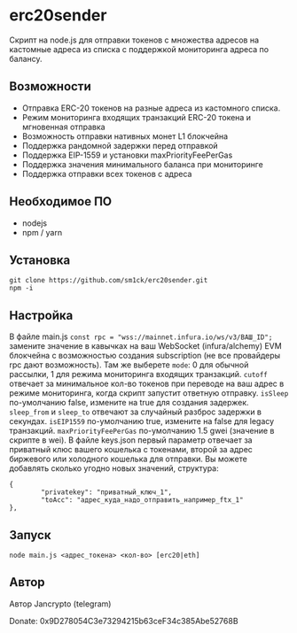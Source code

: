 # erc20sender
Скрипт на node.js для отправки токенов с множества адресов на кастомные адреса из списка с поддержкой мониторинга адреса по балансу.
## Возможности
- Отправка ERC-20 токенов на разные адреса из кастомного списка.
- Режим мониторинга входящих транзакций ERC-20 токена и мгновенная отправка
- Возможность отправки нативных монет L1 блокчейна
- Поддержка рандомной задержки перед отправкой
- Поддержка EIP-1559 и установки maxPriorityFeePerGas
- Поддержка значения минимального баланса при мониторинге
- Поддержка отправки всех токенов с адреса
## Необходимое ПО
- nodejs
- npm / yarn
## Установка
```
git clone https://github.com/sm1ck/erc20sender.git
npm -i
```
## Настройка
В файле main.js ```const rpc = "wss://mainnet.infura.io/ws/v3/ВАШ_ID";``` замените значение в кавычках на ваш WebSocket (infura/alchemy) EVM блокчейна с возможностью создания subscription (не все провайдеры rpc дают возможность).
Там же выберете ```mode```: 0 для обычной рассылки, 1 для режима мониторинга входящих транзакций. ```cutoff``` отвечает за минимальное кол-во токенов при переводе на ваш адрес в режиме мониторинга, когда скрипт запустит ответную отправку. ```isSleep``` по-умолчанию false, измените на true для создания задержек. ```sleep_from``` и ```sleep_to``` отвечают за случайный разброс задержки в секундах. ```isEIP1559``` по-умолчанию true, измените на false для legacy транзакций. ```maxPriorityFeePerGas``` по-умолчанию 1.5 gwei (значение в скрипте в wei).
В файле keys.json первый параметр отвечает за приватный клюс вашего кошелька с токенами, второй за адрес биржевого или холодного кошелька для отправки. Вы можете добавлять сколько угодно новых значений, структура:
```
{
        "privatekey": "приватный_ключ_1",
        "toAcc": "адрес_куда_надо_отправить_например_ftx_1"
},
```
## Запуск
```
node main.js <адрес_токена> <кол-во> [erc20|eth]
```
## Автор
Автор Jancrypto (telegram)

Donate: 0x9D278054C3e73294215b63ceF34c385Abe52768B